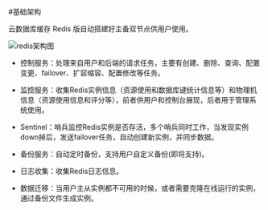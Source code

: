 #基础架构

云数据库缓存 Redis 版自动搭建好主备双节点供用户使用。


![redis架构图](https://github.com/jdcloudcom/cn/blob/edit/image/Redis/redis-basicInfras.png)


 - 控制服务：处理来自用户和后端的请求任务，主要有创建、删除、查询、配置变更、failover、扩容缩容、配置修改等任务。

 - 监控服务：收集Redis实例信息（资源使用和数据库键统计信息等）和物理机信息（资源使用信息和评分等），前者供用户和控制台展现，后者用于管理系统使用。

 - Sentinel：哨兵监控Redis实例是否存活，多个哨兵同时工作，当发现实例down掉后，发送failover任务，自动创建新实例，并同步数据。

 - 备份服务：自动定时备份，支持用户自定义备份(即将支持)。

 - 日志收集：收集Redis日志信息。

 - 数据迁移：当用户主从实例都不可用的时候，或者需要克隆在线运行的实例，通过备份文件生成实例。
